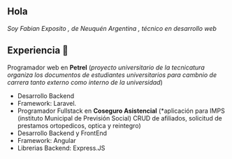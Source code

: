 ## Hola
_Soy Fabian Exposito , de Neuquén Argentina , técnico en desarrollo web_
## Experiencia 📄
Programador web en **Petrel** (*proyecto universitario de la tecnicatura organiza los documentos de estudiantes universitarios para cambnio de carrera tanto externo como interno de la universidad*)
* Desarrollo Backend
* Framework: Laravel.
* Programador Fullstack en **Coseguro Asistencial** (*aplicación para IMPS (instituto Municipal de Previsión Social) CRUD  de afiliados, solicitud de prestamos ortopedicos, optica y reintegro)
* Desarrollo Backend y FrontEnd
* Framework: Angular
* Librerias Backend: Express.JS
